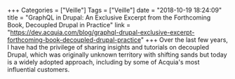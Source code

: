 +++
Categories = ["Veille"]
Tags = ["Veille"]
date = "2018-10-19 18:24:09"
title = "GraphQL in Drupal: An Exclusive Excerpt from the Forthcoming Book, Decoupled Drupal in Practice"
link = "https://dev.acquia.com/blog/graphql-drupal-exclusive-excerpt-forthcoming-book-decoupled-drupal-practice"
+++
Over the last few years, I have had the privilege of sharing insights and tutorials on decoupled Drupal, which was originally unknown territory with shifting sands but today is a widely adopted approach, including by some of Acquia's most influential customers.